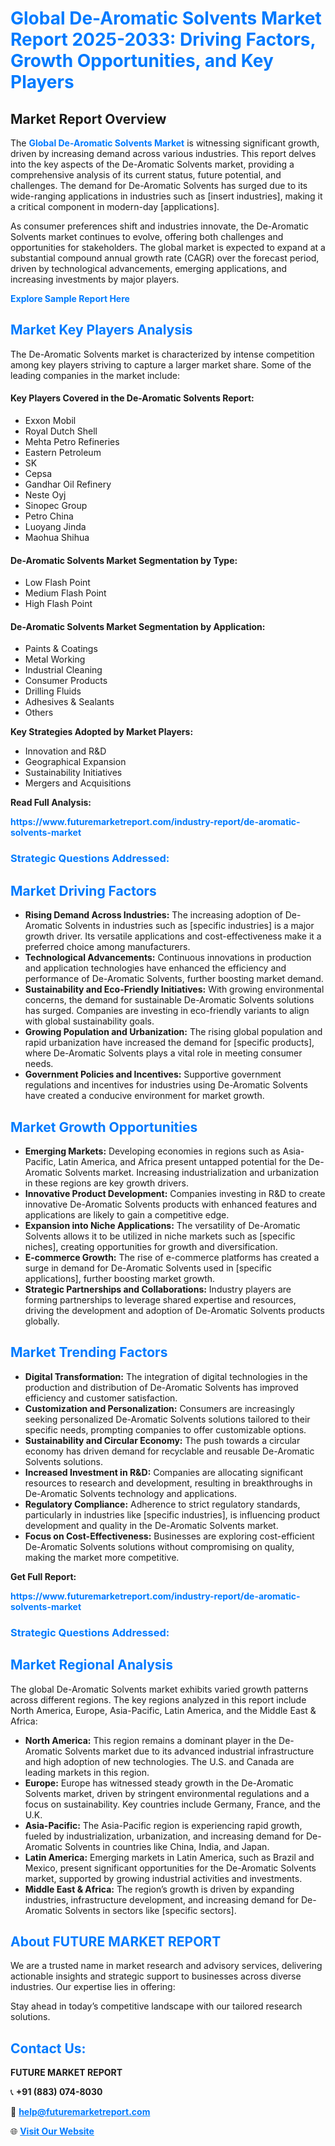 <h1 style="color: #007BFF;">Global De-Aromatic Solvents Market Report 2025-2033: Driving Factors, Growth Opportunities, and Key Players</h1>

<section id="overview">
<h2>Market Report Overview</h2>
<p>The <a href="https://www.futuremarketreport.com/industry-report/de-aromatic-solvents-market" style="color: #007BFF; text-decoration: none;"><strong>Global De-Aromatic Solvents Market</strong></a> is witnessing significant growth, driven by increasing demand across various industries. This report delves into the key aspects of the De-Aromatic Solvents market, providing a comprehensive analysis of its current status, future potential, and challenges. The demand for De-Aromatic Solvents has surged due to its wide-ranging applications in industries such as [insert industries], making it a critical component in modern-day [applications].</p>
<p>As consumer preferences shift and industries innovate, the De-Aromatic Solvents market continues to evolve, offering both challenges and opportunities for stakeholders. The global market is expected to expand at a substantial compound annual growth rate (CAGR) over the forecast period, driven by technological advancements, emerging applications, and increasing investments by major players.</p>
</section>

<section id="overview">
<p><a href="https://www.futuremarketreport.com/request-sample/reportId=26425" style="color: #007BFF; text-decoration: none;"><strong>Explore Sample Report Here</strong></a></p>
</section>

<section id="key-players">
<h2 style="color: #007BFF;">Market Key Players Analysis</h2>
<p>The De-Aromatic Solvents market is characterized by intense competition among key players striving to capture a larger market share. Some of the leading companies in the market include:</p>
<h4>Key Players Covered in the De-Aromatic Solvents Report:</h4>
<ul><li>Exxon Mobil</li><li>Royal Dutch Shell</li><li>Mehta Petro Refineries</li><li>Eastern Petroleum</li><li>SK</li><li>Cepsa</li><li>Gandhar Oil Refinery</li><li>Neste Oyj</li><li>Sinopec Group</li><li>Petro China</li><li>Luoyang Jinda</li><li>Maohua Shihua</li></ul>
<h4>De-Aromatic Solvents Market Segmentation by Type:</h4>
<ul><li>Low Flash Point</li><li>Medium Flash Point</li><li>High Flash Point</li></ul>

<h4>De-Aromatic Solvents Market Segmentation by Application:</h4>
<ul><li>Paints &amp; Coatings</li><li>Metal Working</li><li>Industrial Cleaning</li><li>Consumer Products</li><li>Drilling Fluids</li><li>Adhesives &amp; Sealants</li><li>Others</li></ul>
<p><strong>Key Strategies Adopted by Market Players:</strong></p>
<ul>
<li>Innovation and R&D</li>
<li>Geographical Expansion</li>
<li>Sustainability Initiatives</li>
<li>Mergers and Acquisitions</li>
</ul>
</section>

<section>
<p><strong>Read Full Analysis: </strong></p><a href="https://www.futuremarketreport.com/industry-report/de-aromatic-solvents-market" style="color: #007BFF; text-decoration: none;"><strong>https://www.futuremarketreport.com/industry-report/de-aromatic-solvents-market</strong></a>
<h3 style="color: #007BFF;">Strategic Questions Addressed:</h3>
</section>

<section id="driving-factors">
<h2 style="color: #007BFF;">Market Driving Factors</h2>
<ul>
<li><strong>Rising Demand Across Industries:</strong> The increasing adoption of De-Aromatic Solvents in industries such as [specific industries] is a major growth driver. Its versatile applications and cost-effectiveness make it a preferred choice among manufacturers.</li>
<li><strong>Technological Advancements:</strong> Continuous innovations in production and application technologies have enhanced the efficiency and performance of De-Aromatic Solvents, further boosting market demand.</li>
<li><strong>Sustainability and Eco-Friendly Initiatives:</strong> With growing environmental concerns, the demand for sustainable De-Aromatic Solvents solutions has surged. Companies are investing in eco-friendly variants to align with global sustainability goals.</li>
<li><strong>Growing Population and Urbanization:</strong> The rising global population and rapid urbanization have increased the demand for [specific products], where De-Aromatic Solvents plays a vital role in meeting consumer needs.</li>
<li><strong>Government Policies and Incentives:</strong> Supportive government regulations and incentives for industries using De-Aromatic Solvents have created a conducive environment for market growth.</li>
</ul>
</section>

<section id="growth-opportunities">
<h2 style="color: #007BFF;">Market Growth Opportunities</h2>
<ul>
<li><strong>Emerging Markets:</strong> Developing economies in regions such as Asia-Pacific, Latin America, and Africa present untapped potential for the De-Aromatic Solvents market. Increasing industrialization and urbanization in these regions are key growth drivers.</li>
<li><strong>Innovative Product Development:</strong> Companies investing in R&D to create innovative De-Aromatic Solvents products with enhanced features and applications are likely to gain a competitive edge.</li>
<li><strong>Expansion into Niche Applications:</strong> The versatility of De-Aromatic Solvents allows it to be utilized in niche markets such as [specific niches], creating opportunities for growth and diversification.</li>
<li><strong>E-commerce Growth:</strong> The rise of e-commerce platforms has created a surge in demand for De-Aromatic Solvents used in [specific applications], further boosting market growth.</li>
<li><strong>Strategic Partnerships and Collaborations:</strong> Industry players are forming partnerships to leverage shared expertise and resources, driving the development and adoption of De-Aromatic Solvents products globally.</li>
</ul>
</section>

<section id="trending-factors">
<h2 style="color: #007BFF;">Market Trending Factors</h2>
<ul>
<li><strong>Digital Transformation:</strong> The integration of digital technologies in the production and distribution of De-Aromatic Solvents has improved efficiency and customer satisfaction.</li>
<li><strong>Customization and Personalization:</strong> Consumers are increasingly seeking personalized De-Aromatic Solvents solutions tailored to their specific needs, prompting companies to offer customizable options.</li>
<li><strong>Sustainability and Circular Economy:</strong> The push towards a circular economy has driven demand for recyclable and reusable De-Aromatic Solvents solutions.</li>
<li><strong>Increased Investment in R&D:</strong> Companies are allocating significant resources to research and development, resulting in breakthroughs in De-Aromatic Solvents technology and applications.</li>
<li><strong>Regulatory Compliance:</strong> Adherence to strict regulatory standards, particularly in industries like [specific industries], is influencing product development and quality in the De-Aromatic Solvents market.</li>
<li><strong>Focus on Cost-Effectiveness:</strong> Businesses are exploring cost-efficient De-Aromatic Solvents solutions without compromising on quality, making the market more competitive.</li>
</ul>
</section>

<section>
<p><strong>Get Full Report: </strong></p><a href="https://www.futuremarketreport.com/industry-report/de-aromatic-solvents-market" style="color: #007BFF; text-decoration: none;"><strong>https://www.futuremarketreport.com/industry-report/de-aromatic-solvents-market</strong></a>
<h3 style="color: #007BFF;">Strategic Questions Addressed:</h3>
</section>


<section id="regional-analysis">
<h2 style="color: #007BFF;">Market Regional Analysis</h2>
<p>The global De-Aromatic Solvents market exhibits varied growth patterns across different regions. The key regions analyzed in this report include North America, Europe, Asia-Pacific, Latin America, and the Middle East & Africa:</p>
<ul>
<li><strong>North America:</strong> This region remains a dominant player in the De-Aromatic Solvents market due to its advanced industrial infrastructure and high adoption of new technologies. The U.S. and Canada are leading markets in this region.</li>
<li><strong>Europe:</strong> Europe has witnessed steady growth in the De-Aromatic Solvents market, driven by stringent environmental regulations and a focus on sustainability. Key countries include Germany, France, and the U.K.</li>
<li><strong>Asia-Pacific:</strong> The Asia-Pacific region is experiencing rapid growth, fueled by industrialization, urbanization, and increasing demand for De-Aromatic Solvents in countries like China, India, and Japan.</li>
<li><strong>Latin America:</strong> Emerging markets in Latin America, such as Brazil and Mexico, present significant opportunities for the De-Aromatic Solvents market, supported by growing industrial activities and investments.</li>
<li><strong>Middle East & Africa:</strong> The region’s growth is driven by expanding industries, infrastructure development, and increasing demand for De-Aromatic Solvents in sectors like [specific sectors].</li>
</ul>
</section>

<footer>
<h2 style="color: #007BFF;">About FUTURE MARKET REPORT</h2>
<p>We are a trusted name in market research and advisory services, delivering actionable insights and strategic support to businesses across diverse industries. Our expertise lies in offering:</p>

<p>Stay ahead in today’s competitive landscape with our tailored research solutions.</p>

<h2 style="color: #007BFF;">Contact Us:</h2>
<p><strong>FUTURE MARKET REPORT</strong></p>
<p>📞 <strong>+91 (883) 074-8030</strong></p>
<p>📧 <strong><a href="mailto:help@futuremarketreport.com" style="color: #007BFF;">help@futuremarketreport.com</a></strong></p>
<p>🌐 <strong><a href="https://www.futuremarketreport.com/" style="color: #007BFF;">Visit Our Website</a></strong></p>
</footer>